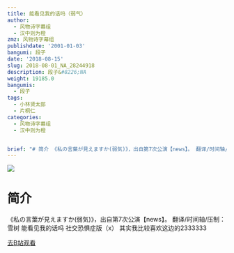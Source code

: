 ```yaml
---
title: 能看见我的话吗（弱气）
author:
  - 风物诗字幕组
  - 汉中则为橙
zmz: 风物诗字幕组
publishdate: '2001-01-03'
bangumi: 段子
date: '2018-08-15'
slug: 2018-08-01_NA_28244918
description: 段子&#8226;NA
weight: 19185.0
bangumis:
  - 段子
tags:
  - 小林贤太郎
  - 片桐仁
categories:
  - 风物诗字幕组
  - 汉中则为橙


brief: "# 简介 《私の言葉が見えますか(弱気)》，出自第7次公演【news】。 翻译/时间轴/压制：雪树 能看见我的话吗 社交恐惧症版（x） 其实我比较喜欢这边的2333333"
---
```

![](https://i.imgur.com/MjLjTJS.jpg)
# 简介  
《私の言葉が見えますか(弱気)》，出自第7次公演【news】。
翻译/时间轴/压制：雪树
能看见我的话吗 社交恐惧症版（x）
其实我比较喜欢这边的2333333  

[去B站观看](https://www.bilibili.com/video/av28244918/)
 
